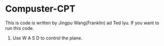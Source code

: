 # Compuster-CPT
This is code is written by Jingpu Wang(Franklin) ad Ted lyu. If you want to run this code.
1. Use W A S D to control the plane. 
